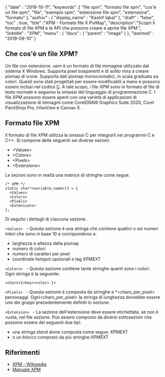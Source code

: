 {
  "date" : "2019-10-11",
  "keywords" :[ "file xpm", "formato file xpm", "cos'è un file xpm", "file", "esempio xpm", "estensione file xpm", "estensione", "formato" ],
  "author" : {
    "display_name" : "Kashif Iqbal"
},
  "draft" : "false",
  "toc" : true,
  "title" :"XPM - Formato file X PixMap",
  "description":"Scopri il formato di file XPM e le API che possono creare e aprire file XPM.",
  "linktitle" : "XPM",
  "menu" : {
    "docs" : {
      "parent" : "image"
}
},
  "lastmod" : "2019-09-10"
}

## Che cos'è un file XPM?

Un file con estensione .xpm è un formato di file immagine utilizzato dal sistema X Windows. Supporta pixel trasparenti e di solito mira a creare pixmap di icone. Supporta dati pixmap monocromatici, in scala graduata ea colori. Questi sono stati progettati per essere modificabili a mano e possono essere inclusi nel codice [C](/it/programming/c/). A tale scopo, i file XPM sono in formato di file di testo normale e seguono la sintassi del linguaggio di programmazione C. I file XPM possono essere aperti con una varietà di applicazioni di visualizzazione di immagini come
CorelDRAW Graphics Suite 2020, Corel PaintShop Pro, IrfanView e Canvas X.

## Formato file XPM

Il formato di file XPM utilizza la sintassi C per integrarli nei programmi C e C++. Si compone delle seguenti sei diverse sezioni.

* \<Values>
* \<Colors>
* \<Pixels>
* \<Extensions>

Le sezioni sono in realtà una matrice di stringhe come segue.

```
/* XPM */
static char*<variable_name>[] = {
  <Values>
  <Colors>
  <Pixels>
  <Extensions>
};
```
Di seguito i dettagli di ciascuna sezione.

`<Values> ` - Questa sezione è una stringa che contiene quattro o sei numeri interi che sono in base 10 e corrispondono a:

* larghezza e altezza della pixmap
* numero di colori
* numero di caratteri per pixel
* coordinate hotspot opzionali e tag XPMEXT

`<Colors> ` - Questa sezione contiene tante stringhe quanti sono i colori. Ogni stringa è la seguente:

```
<chars>{<key><color> }+
```
`<Pixels> ` - Questa sezione è composta da<height> stringhe e<width> \*<chars_per_pixel> personaggi. Ogni<chars_per_pixel> la stringa di lunghezza dovrebbe essere uno dei gruppi precedentemente definiti in<Colors> sezione.

`<Extension> ` - La sezione dell'estensione deve essere etichettata, se non è vuota, nel file<Values> sezione. Può essere composto da diversi<Extension> sottosezioni che possono essere dei seguenti due tipi:

* una stringa stand alone composta come segue: XPMEXT<extension-name><extension-data>
* o un blocco composto da più stringhe:XPMEXT<extension-name><related extension-data composed of several strings>

## Riferimenti

* [XPM - Wikipedia](https://en.wikipedia.org/wiki/X_PixMap)
* [Manuale XPM](http://www.xfree86.org/current/xpm.pdf)

